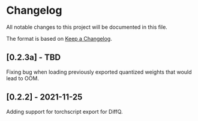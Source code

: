 # Changelog

All notable changes to this project will be documented in this file.

The format is based on [Keep a Changelog](https://keepachangelog.com/en/1.0.0/).

## [0.2.3a] - TBD

Fixing bug when loading previously exported quantized weights that would lead to OOM.

## [0.2.2] - 2021-11-25

Adding support for torchscript export for DiffQ.

